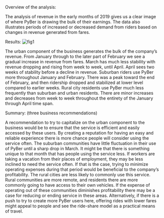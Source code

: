 Overview of the analysis: 

The analysis of revenue in the early months of 2019 gives us a clear image of where PyBer is drawing the bulk of their earnings. The data also illustrates periods of increased or decreased demand from riders based on changes in revenue generated from fares. 

Results: 
![fig1](https://user-images.githubusercontent.com/119453505/213021557-1fb23eb6-3074-4797-8742-8f6cc80fe9dc.png)

The urban component of the business generates the bulk of the company’s revenue. From January through to the later part of February we see a gradual increase in revenue from fares. March has much less stability with revenue dropping and rising from week to week, until April. April sees two weeks of stability before a decline in revenue.
Suburban riders use PyBer more throughout January and February. There was a peak toward the end of February, and then ridership dropped and stabilized at lower level compared to earlier weeks.
Rural city residents use PyBer much less frequently than suburban and urban residents. There are minor increases and decreases from week to week throughout the entirety of the January through April time span. 

Summary: (three business recommendations)

A recommendation to try to capitalize on the urban component to the business would be to ensure that the service is efficient and easily accessed by these users. By creating a reputation for having an easy and reliable experience there is more chance people will consider using the service often.
The suburban communities have little fluctuation in their use of PyBer until a sharp drop in March. It might be that there is something unique to that month that has people using the service less. If workers are taking a vacation from their places of employment, they may be less inclined to need the service often. If that is the case, trying to minimize operating expenses during that period would be beneficial to the company’s profitability.
The rural cities are less likely to commonly use this service. Rural communities are more remote, and residents there are more commonly going to have access to their own vehicles. If the expense of operating out of these communities diminishes profitability there may be a case for reducing or ending service in these areas. Alternatively, if there is a push to try to create more PyBer users here, offering rides with lower fares might appeal to people and see the ride-share model as a practical means of travel. 
